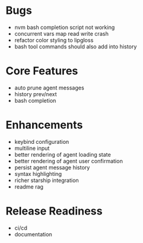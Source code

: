 # Bugs

- nvm bash completion script not working
- concurrent vars map read write crash
- refactor color styling to lipgloss
- bash tool commands should also add into history

# Core Features

- auto prune agent messages
- history prev/next
- bash completion

# Enhancements

- keybind configuration
- multiline input
- better rendering of agent loading state
- better rendering of agent user confirmation
- persist agent message history
- syntax highlighting
- richer starship integration
- readme rag

# Release Readiness

- ci/cd
- documentation
